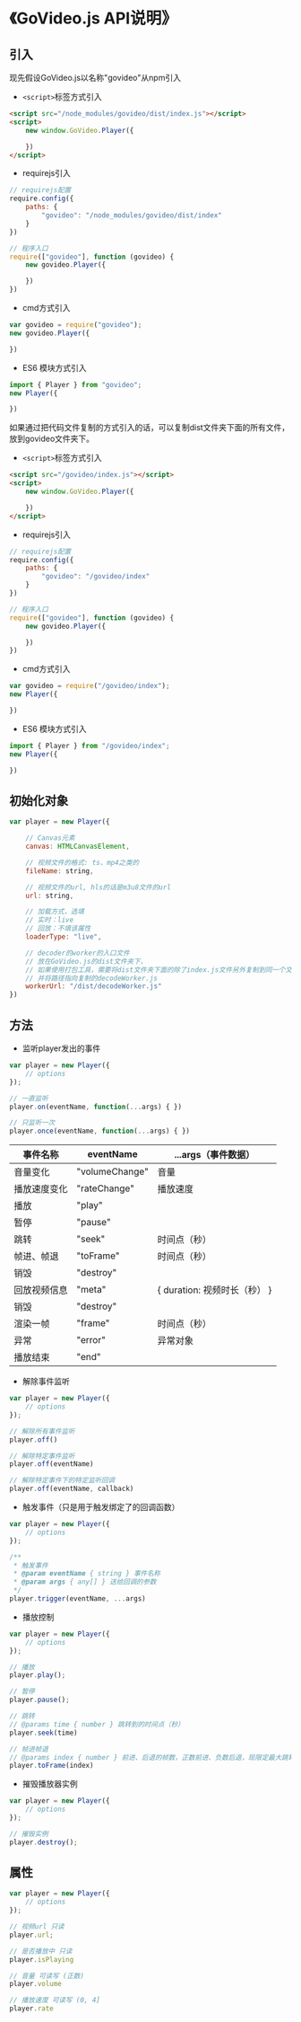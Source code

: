 # 《GoVideo.js API说明》
## 引入
现先假设GoVideo.js以名称"govideo"从npm引入

* ```<script>```标签方式引入
```html
<script src="/node_modules/govideo/dist/index.js"></script>
<script>
    new window.GoVideo.Player({

    })
</script>
```

* requirejs引入
```js
// requirejs配置
require.config({
    paths: {
        "govideo": "/node_modules/govideo/dist/index"
    }
})

// 程序入口
require(["govideo"], function (govideo) {
    new govideo.Player({

    })
})
```

* cmd方式引入
```js
var govideo = require("govideo");
new govideo.Player({

})
```

* ES6 模块方式引入
```js
import { Player } from "govideo";
new Player({

})
```

如果通过把代码文件复制的方式引入的话，可以复制dist文件夹下面的所有文件，放到govideo文件夹下。

* ```<script>```标签方式引入
```html
<script src="/govideo/index.js"></script>
<script>
    new window.GoVideo.Player({

    })
</script>
```

* requirejs引入
```js
// requirejs配置
require.config({
    paths: {
        "govideo": "/govideo/index"
    }
})

// 程序入口
require(["govideo"], function (govideo) {
    new govideo.Player({

    })
})
```

* cmd方式引入
```js
var govideo = require("/govideo/index");
new Player({

})
```

* ES6 模块方式引入
```js
import { Player } from "/govideo/index";
new Player({

})
```

## 初始化对象
```js
var player = new Player({

    // Canvas元素
    canvas: HTMLCanvasElement,

    // 视频文件的格式: ts、mp4之类的
    fileName: string,

    // 视频文件的url, hls的话是m3u8文件的url
    url: string,

    // 加载方式，选填
    // 实时：live 
    // 回放：不填该属性
    loaderType: "live",

    // decoder的worker的入口文件
    // 放在GoVideo.js的dist文件夹下，
    // 如果使用打包工具，需要将dist文件夹下面的除了index.js文件另外复制到同一个文件夹下
    // 并将路径指向复制的decodeWorker.js
    workerUrl: "/dist/decodeWorker.js"
})
```

## 方法
* 监听player发出的事件
```js
var player = new Player({
    // options
});

// 一直监听
player.on(eventName, function(...args) { })

// 只监听一次
player.once(eventName, function(...args) { })
```

|事件名称|eventName|...args（事件数据）|
|---|---|---|
|音量变化|"volumeChange"|音量|
|播放速度变化|"rateChange"|播放速度|
|播放|"play"||
|暂停|"pause"||
|跳转|"seek"|时间点（秒）|
|帧进、帧退|"toFrame"|时间点（秒）|
|销毁|"destroy"||
|回放视频信息|"meta"|{ duration: 视频时长（秒） }|
|销毁|"destroy"||
|渲染一帧|"frame"|时间点（秒）|
|异常|"error"|异常对象|
|播放结束|"end"||

* 解除事件监听
```js
var player = new Player({
    // options
});

// 解除所有事件监听
player.off()

// 解除特定事件监听
player.off(eventName)

// 解除特定事件下的特定监听回调
player.off(eventName, callback)
```

* 触发事件（只是用于触发绑定了的回调函数）
```js
var player = new Player({
    // options
});

/**
 * 触发事件
 * @param eventName { string } 事件名称
 * @param args { any[] } 送给回调的参数
 */
player.trigger(eventName, ...args)
```

* 播放控制
```js
var player = new Player({
    // options
});

// 播放
player.play();

// 暂停
player.pause();

// 跳转
// @params time { number } 跳转到的时间点（秒）
player.seek(time)

// 帧进帧退
// @params index { number } 前进、后退的帧数，正数前进、负数后退，现限定最大跳转10帧
player.toFrame(index)
```

* 摧毁播放器实例
```js
var player = new Player({
    // options
});

// 摧毁实例
player.destroy();
```

## 属性
```js
var player = new Player({
    // options
});

// 视频url 只读
player.url;

// 是否播放中 只读
player.isPlaying

// 音量 可读写 (正数)
player.volume

// 播放速度 可读写 (0, 4]
player.rate
```

